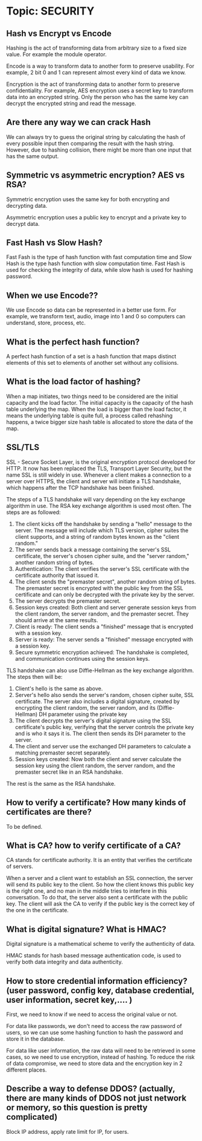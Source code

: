 # Topic: SECURITY

## Hash vs Encrypt vs Encode

Hashing is the act of transforming data from arbitrary size to a fixed size value. For example the module operator.

Encode is a way to transform data to another form to preserve usability. For example, 2 bit 0 and 1 can represent almost every kind of data we know.

Encryption is the act of transforming data to another form to preserve confidentiality. For example, AES encryption uses a secret key to transform data into an encrypted string. Only the person who has the same key can decrypt the encrypted string and read the message.

## Are there any way we can crack Hash

We can always try to guess the original string by calculating the hash of every possible input then comparing the result with the hash string. However, due to hashing collision, there might be more than one input that has the same output.

## Symmetric vs asymmetric encryption? AES vs RSA?

Symmetric encryption uses the same key for both encrypting and decrypting data.

Asymmetric encryption uses a public key to encrypt and a private key to decrypt data.

## Fast Hash vs Slow Hash?

Fast Fash is the type of hash function with fast computation time and Slow Hash is the type hash function with slow computation time. Fast Hash is used for checking the integrity of data, while slow hash is used for hashing password.

## When we use Encode??

We use Encode so data can be represented in a better use form. For example, we transform text, audio, image into 1 and 0 so computers can understand, store, process, etc.

## What is the perfect hash function?

A perfect hash function of a set is a hash function that maps distinct elements of this set to elements of another set without any collisions.

## What is the load factor of hashing?

When a map initiates, two things need to be considered are the initial capacity and the load factor. The initial capacity is the capacity of the hash table underlying the map. When the load is bigger than the load factor, it means the underlying table is quite full, a process called rehashing happens, a twice bigger size hash table is allocated to store the data of the map.

## SSL/TLS

SSL - Secure Socket Layer, is the original encryption protocol developed for HTTP. It now has been replaced the TLS, Transport Layer Security, but the name SSL is still widely in use. Whenever a client makes a connection to a server over HTTPS, the client and server will initiate a TLS handshake, which happens after the TCP handshake has been finished.

 The steps of a TLS handshake will vary depending on the key exchange algorithm in use. The RSA key exchange algorithm is used most often. The steps are as followed:

 1. The client kicks off the handshake by sending a "hello" message to the server. The message will include which TLS version, cipher suites the client supports, and a string of random bytes known as the "client random."
 2. The server sends back a message containing the server's SSL certificate, the server's chosen cipher suite, and the "server random," another random string of bytes.
 3. Authentication: The client verifies the server's SSL certificate with the certificate authority that issued it.
 4. The client sends the "premaster secret", another random string of bytes. The premaster secret is encrypted with the public key from the SSL certificate and can only be decrypted with the private key by the server.
 5. The server decrypts the premaster secret.
 6. Session keys created: Both client and server generate session keys from the client random, the server random, and the premaster secret. They should arrive at the same results.
 7. Client is ready: The client sends a "finished" message that is encrypted with a session key.
 8. Server is ready: The server sends a "finished" message encrypted with a session key.
 9. Secure symmetric encryption achieved: The handshake is completed, and communication continues using the session keys.

 TLS handshake can also use Diffie-Hellman as the key exchange algorithm. The steps then will be:

 1. Client's hello is the same as above.
 2. Server's hello also sends the server's random, chosen cipher suite, SSL certificate. The server also includes a digital signature, created by encrypting the client random, the server random, and its (Diffie-Hellman) DH parameter using the private key
 3. The client decrypts the server's digital signature using the SSL certificate's public key, verifying that the server controls the private key and is who it says it is. The client then sends its DH parameter to the server.
 4. The client and server use the exchanged DH parameters to calculate a matching premaster secret separately.
 5. Session keys created: Now both the client and server calculate the session key using the client random, the server random, and the premaster secret like in an RSA handshake.

 The rest is the same as the RSA handshake.

## How to verify a certificate? How many kinds of certificates are there?

To be defined.

## What is CA? how to verify certificate of a CA?

CA stands for certificate authority. It is an entity that verifies the certificate of servers.

When a server and a client want to establish an SSL connection, the server will send its public key to the client. So how the client knows this public key is the right one, and no man in the middle tries to interfere in this conversation. To do that, the server also sent a certificate with the public key. The client will ask the CA to verify if the public key is the correct key of the one in the certificate.

## What is digital signature? What is HMAC?

Digital signature is a mathematical scheme to verify the authenticity of data.

HMAC stands for hash based message authentication code, is used to verify both data integrity and data authenticity.

## How to store credential information efficiency? (user password, config key, database credential, user information, secret key,.... )

First, we need to know if we need to access the original value or not.

For data like passwords, we don't need to access the raw password of users, so we can use some hashing function to hash the password and store it in the database.

For data like user information, the raw data will need to be retrieved in some cases, so we need to use encryption, instead of hashing. To reduce the risk of data compromise, we need to store data and the encryption key in 2 different places.

## Describe a way to defense DDOS? (actually, there are many kinds of DDOS not just network or memory, so this question is pretty complicated)

Block IP address, apply rate limit for IP, for users.
